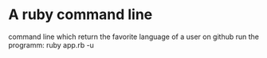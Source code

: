 # A ruby command line
command line which return the favorite language of a user on github
run the programm: ruby app.rb -u <github username>
